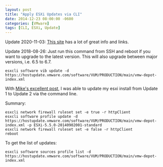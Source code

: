 ```yaml
---
layout: post
title: "Apply ESXi Updates via CLI"
date: 2014-12-23 08:00:00 -0600
categories: [VMware]
tags: [CLI, ESXi, Update]
---
```


Update 2020-11-03: [This site](https://esxi-patches.v-front.de/ESXi-6.7.0.html) has a lot of great info and links.

Update 2018-08-26: Just run this command from SSH and reboot if you want to upgrade to the latest version. This will also upgrade between major versions, i.e. 6.5 to 6.7.

```
esxcli software vib update -d https://hostupdate.vmware.com/software/VUM/PRODUCTION/main/vmw-depot-index.xml
```

With [Mike's excellent post](http://miketabor.com/vmware-vsphere-5-5-update-2-released/), I was able to update my esxi install from Update 1 to Update 2 via the command line.

Summary:
```
esxcli network firewall ruleset set -e true -r httpClient
esxcli software profile update -d https://hostupdate.vmware.com/software/VUM/PRODUCTION/main/vmw-depot-index.xml -p ESXi-5.5.0-20140902001-standard
esxcli network firewall ruleset set -e false -r httpClient
reboot
```

To get the list of updates:

```
esxcli software sources profile list -d https://hostupdate.vmware.com/software/VUM/PRODUCTION/main/vmw-depot-index.xml
```
